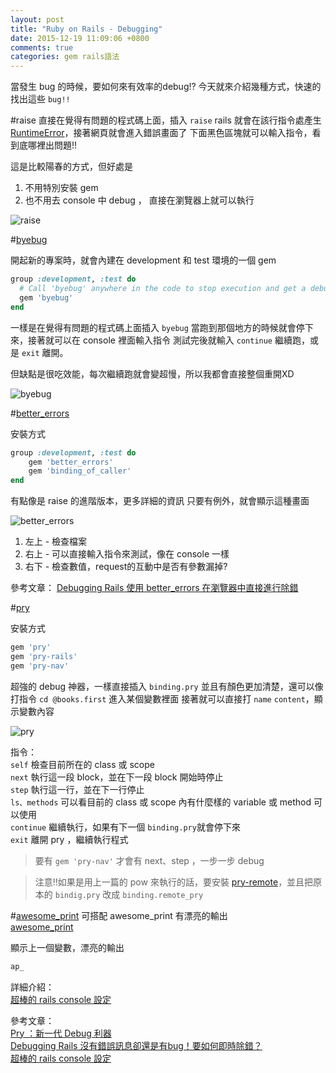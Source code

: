 ```yaml
---
layout: post
title: "Ruby on Rails - Debugging"
date: 2015-12-19 11:09:06 +0800
comments: true
categories: gem rails語法
---
```


當發生 bug 的時候，要如何來有效率的debug!?
今天就來介紹幾種方式，快速的找出這些 `bug!!`

<!-- more -->

#raise
直接在覺得有問題的程式碼上面，插入 `raise`
rails 就會在該行指令處產生 [RuntimeError](http://apidock.com/ruby/Kernel/raise)，接著網頁就會進入錯誤畫面了
下面黑色區塊就可以輸入指令，看到底哪裡出問題!!

這是比較陽春的方式，但好處是

1. 不用特別安裝 gem
2. 也不用去 console 中 debug ， 直接在瀏覽器上就可以執行

![raise](http://i.imgur.com/W0GTWCo.png)

#[byebug](https://github.com/deivid-rodriguez/byebug)

開起新的專案時，就會內建在 development 和 test 環境的一個 gem

```ruby
group :development, :test do
  # Call 'byebug' anywhere in the code to stop execution and get a debugger console
  gem 'byebug'
end
```

一樣是在覺得有問題的程式碼上面插入 `byebug`
當跑到那個地方的時候就會停下來，接著就可以在 console 裡面輸入指令
測試完後就輸入 `continue` 繼續跑，或是 `exit` 離開。

但缺點是很吃效能，每次繼續跑就會變超慢，所以我都會直接整個重開XD

![byebug](http://i.imgur.com/dsaqKTB.png)


#[better_errors](https://github.com/charliesome/better_errors)

安裝方式

```ruby
group :development, :test do
    gem 'better_errors'
    gem 'binding_of_caller'
end
```

有點像是 raise 的進階版本，更多詳細的資訊
只要有例外，就會顯示這種畫面

![better_errors](http://i.imgur.com/6BxsIH1.png)

1. 左上 - 檢查檔案
2. 右上 - 可以直接輸入指令來測試，像在 console 一樣
3. 右下 - 檢查數值，request的互動中是否有參數漏掉?

參考文章：
[Debugging Rails 使用 better_errors 在瀏覽器中直接進行除錯](http://motion-express.com/blog/20141014-debugging-rails-better-errors/)

#[pry](https://github.com/pry/pry)

安裝方式

```ruby
gem 'pry'
gem 'pry-rails'
gem 'pry-nav'
```


超強的 debug 神器，一樣直接插入 `binding.pry`
並且有顏色更加清楚，還可以像打指令 `cd @books.first` 進入某個變數裡面
接著就可以直接打 `name` `content`，顯示變數內容

![pry](http://i.imgur.com/67g9JXM.png)

指令：  
`self` 檢查目前所在的 class 或 scope  
`next` 執行這一段 block，並在下一段 block 開始時停止  
`step` 執行這一行，並在下一行停止  
`ls、methods` 可以看目前的 class 或 scope 內有什麼樣的 variable 或 method 可以使用  
`continue` 繼續執行，如果有下一個 `binding.pry`就會停下來  
`exit` 離開 pry ，繼續執行程式  

>要有 `gem 'pry-nav'` 才會有 next、step ，一步一步 debug  

>注意!!如果是用上一篇的 pow 來執行的話，要安裝 [pry-remote](https://github.com/Mon-Ouie/pry-remote)，並且把原本的 `bindig.pry` 改成 `binding.remote_pry`  

#[awesome_print](https://github.com/michaeldv/awesome_print)
可搭配 awesome_print 有漂亮的輸出  
[awesome_print](https://github.com/michaeldv/awesome_print)

顯示上一個變數，漂亮的輸出

```ruby
ap_ 
```

詳細介紹：  
[超棒的 rails console 設定](http://toyroom.bruceli.net/tw/2014/08/13/awesome-rails-console-customization-using-pry.html)


參考文章：  
[Pry ：新一代 Debug 利器](http://blog.xdite.net/posts/2012/08/13/pry-the-new-debugger)  
[Debugging Rails 沒有錯誤訊息卻還是有bug！要如何即時除錯？](http://motion-express.com/blog/20141015-debugging-rails-pry)  
[超棒的 rails console 設定](http://toyroom.bruceli.net/tw/2014/08/13/awesome-rails-console-customization-using-pry.html)